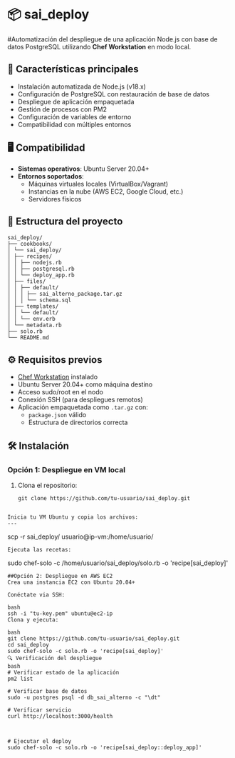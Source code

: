 # 📦 sai_deploy

#Automatización del despliegue de una aplicación Node.js con base de datos PostgreSQL utilizando **Chef Workstation** en modo local.

## 🚀 Características principales
- Instalación automatizada de Node.js (v18.x)
- Configuración de PostgreSQL con restauración de base de datos
- Despliegue de aplicación empaquetada
- Gestión de procesos con PM2
- Configuración de variables de entorno
- Compatibilidad con múltiples entornos

## 🖥️ Compatibilidad
- **Sistemas operativos**: Ubuntu Server 20.04+
- **Entornos soportados**:
  - Máquinas virtuales locales (VirtualBox/Vagrant)
  - Instancias en la nube (AWS EC2, Google Cloud, etc.)
  - Servidores físicos

## 📁 Estructura del proyecto
```
sai_deploy/
├── cookbooks/
│ └── sai_deploy/
│ ├── recipes/
│ │ ├── nodejs.rb
│ │ ├── postgresql.rb
│ │ └── deploy_app.rb
│ ├── files/
│ │ ├── default/
│ │ │ ├── sai_alterno_package.tar.gz
│ │ │ └── schema.sql
│ ├── templates/
│ │ └── default/
│ │ └── env.erb
│ └── metadata.rb
├── solo.rb
└── README.md
```

## ⚙️ Requisitos previos
- [Chef Workstation](https://downloads.chef.io/) instalado
- Ubuntu Server 20.04+ como máquina destino
- Acceso sudo/root en el nodo
- Conexión SSH (para despliegues remotos)
- Aplicación empaquetada como `.tar.gz` con:
  - `package.json` válido
  - Estructura de directorios correcta

## 🛠️ Instalación

### Opción 1: Despliegue en VM local
1. Clona el repositorio:
   ```
   git clone https://github.com/tu-usuario/sai_deploy.git
  ```

Inicia tu VM Ubuntu y copia los archivos:
---
```
scp -r sai_deploy/ usuario@ip-vm:/home/usuario/
```
Ejecuta las recetas:

```
sudo chef-solo -c /home/usuario/sai_deploy/solo.rb -o 'recipe[sai_deploy]'
```
##Opción 2: Despliegue en AWS EC2
Crea una instancia EC2 con Ubuntu 20.04+

Conéctate via SSH:

bash
ssh -i "tu-key.pem" ubuntu@ec2-ip
Clona y ejecuta:

bash
git clone https://github.com/tu-usuario/sai_deploy.git
cd sai_deploy
sudo chef-solo -c solo.rb -o 'recipe[sai_deploy]'
🔍 Verificación del despliegue
bash
# Verificar estado de la aplicación
pm2 list

# Verificar base de datos
sudo -u postgres psql -d db_sai_alterno -c "\dt"

# Verificar servicio
curl http://localhost:3000/health



# Ejecutar el deploy
sudo chef-solo -c solo.rb -o 'recipe[sai_deploy::deploy_app]'
